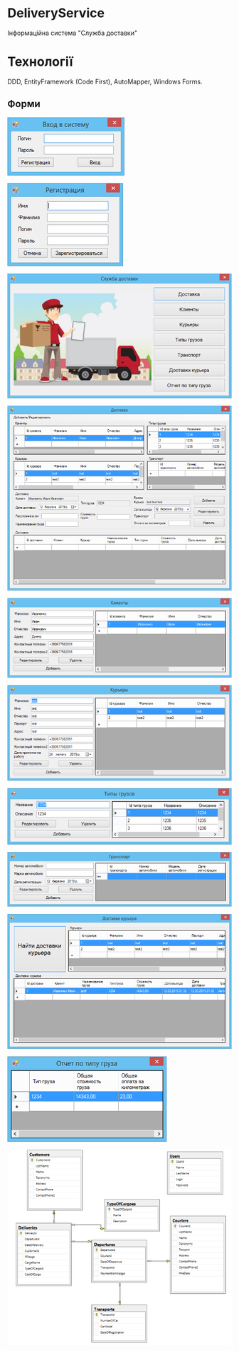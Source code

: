 # DeliveryService
Інформаційна система "Служба доставки"

# Технології
DDD, EntityFramework (Code First), AutoMapper, Windows Forms.

## Форми
![Login Form](doc/images/LoginForm.png)

![Registration Form](doc/images/RegistrationForm.png)

![Main Form](doc/images/MainForm.png)

![Delivery Form](doc/images/DeliveryForm.png)

![Customer Form](doc/images/CustomerForm.png)

![Courier Form](doc/images/CourierForm.png)

![Cargo Form](doc/images/CargoForm.png)

![Transport Form](doc/images/TransportForm.png)

![Selection Form](doc/images/SelectionForm.png)

![Report Form](doc/images/ReportForm.png)

![Database Diagram](doc/images/DatabaseDiagram.png)